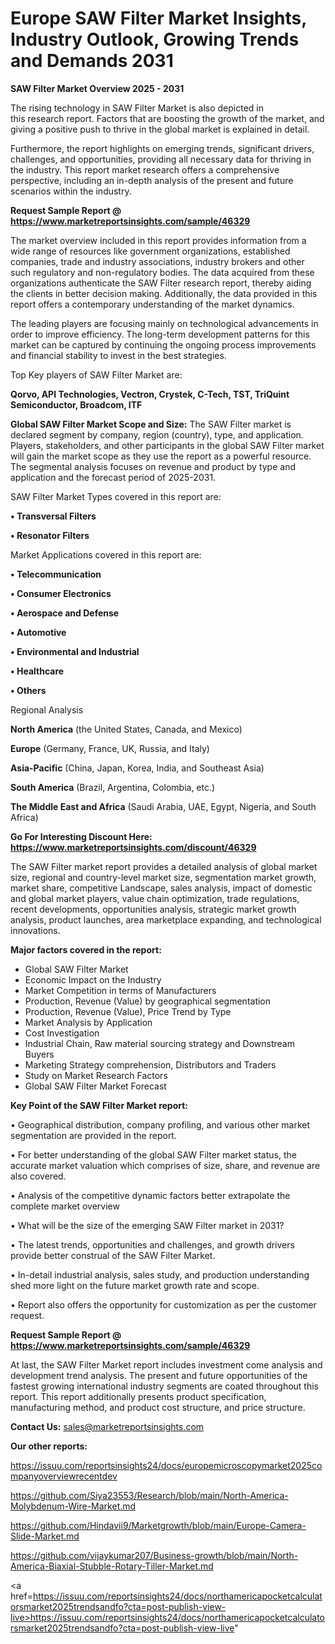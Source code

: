 # Europe SAW Filter Market Insights, Industry Outlook, Growing Trends and Demands 2031

<Strong> SAW Filter Market Overview 2025 - 2031</strong>

The rising technology in SAW Filter Market is also depicted in this research report. Factors that are boosting the growth of the market, and giving a positive push to thrive in the global market is explained in detail.

Furthermore, the report highlights on emerging trends, significant drivers, challenges, and opportunities, providing all necessary data for thriving in the industry. This report market research offers a comprehensive perspective, including an in-depth analysis of the present and future scenarios within the industry.

<strong>Request Sample Report @ <a href=https://www.marketreportsinsights.com/sample/46329>https://www.marketreportsinsights.com/sample/46329</a></strong>

The market overview included in this report provides information from a wide range of resources like government organizations, established companies, trade and industry associations, industry brokers and other such regulatory and non-regulatory bodies. The data acquired from these organizations authenticate the SAW Filter research report, thereby aiding the clients in better decision making. Additionally, the data provided in this report offers a contemporary understanding of the market dynamics.

The leading players are focusing mainly on technological advancements in order to improve efficiency. The long-term development patterns for this market can be captured by continuing the ongoing process improvements and financial stability to invest in the best strategies.

Top Key players of SAW Filter Market are:

<strong>Qorvo, API Technologies, Vectron, Crystek, C-Tech, TST, TriQuint Semiconductor, Broadcom, ITF</strong>

<strong><b>Global SAW Filter Market Scope and Size:</b></strong>
The SAW Filter market is declared segment by company, region (country), type, and application. Players, stakeholders, and other participants in the global SAW Filter market will gain the market scope as they use the report as a powerful resource. The segmental analysis focuses on revenue and product by type and application and the forecast period of 2025-2031.

SAW Filter Market Types covered in this report are:

<strong>•  Transversal Filters

•  Resonator Filters</strong>

Market Applications covered in this report are:

<strong>•  Telecommunication

•  Consumer Electronics

•  Aerospace and Defense

•  Automotive

•  Environmental and Industrial

•  Healthcare

•  Others</strong> 

Regional Analysis

<strong>North America</strong> (the United States, Canada, and Mexico)

<strong>Europe</strong> (Germany, France, UK, Russia, and Italy)

<strong>Asia-Pacific</strong> (China, Japan, Korea, India, and Southeast Asia)

<strong>South America</strong> (Brazil, Argentina, Colombia, etc.)

<strong>The Middle East and Africa</strong> (Saudi Arabia, UAE, Egypt, Nigeria, and South Africa)

<strong>Go For Interesting Discount Here: <a href=https://www.marketreportsinsights.com/discount/46329>https://www.marketreportsinsights.com/discount/46329</a></strong>

The SAW Filter market report provides a detailed analysis of global market size, regional and country-level market size, segmentation market growth, market share, competitive Landscape, sales analysis, impact of domestic and global market players, value chain optimization, trade regulations, recent developments, opportunities analysis, strategic market growth analysis, product launches, area marketplace expanding, and technological innovations.

<strong><b>Major factors covered in the report:</b></strong>
<ul>
  <li>Global SAW Filter Market </li>
  <li>Economic Impact on the Industry</li>
  <li>Market Competition in terms of Manufacturers</li>
  <li>Production, Revenue (Value) by geographical segmentation</li>
  <li>Production, Revenue (Value), Price Trend by Type</li>
  <li>Market Analysis by Application</li>
  <li>Cost Investigation</li>
  <li>Industrial Chain, Raw material sourcing strategy and Downstream Buyers</li>
  <li>Marketing Strategy comprehension, Distributors and Traders</li>
  <li>Study on Market Research Factors</li>
  <li>Global SAW Filter Market Forecast</li>
</ul>

<strong><b>Key Point of the SAW Filter Market report:</b></strong>

• Geographical distribution, company profiling, and various other market segmentation are provided in the report.

• For better understanding of the global SAW Filter market status, the accurate market valuation which comprises of size, share, and revenue are also covered.

• Analysis of the competitive dynamic factors better extrapolate the complete market overview

• What will be the size of the emerging SAW Filter market in 2031?

• The latest trends, opportunities and challenges, and growth drivers provide better construal of the SAW Filter Market.

• In-detail industrial analysis, sales study, and production understanding shed more light on the future market growth rate and scope.

• Report also offers the opportunity for customization as per the customer request.

<strong>Request Sample Report @ <a href=https://www.marketreportsinsights.com/sample/46329>https://www.marketreportsinsights.com/sample/46329</a></strong>

At last, the SAW Filter Market report includes investment come analysis and development trend analysis. The present and future opportunities of the fastest growing international industry segments are coated throughout this report. This report additionally presents product specification, manufacturing method, and product cost structure, and price structure.

<strong>Contact Us:</strong>
sales@marketreportsinsights.com

<strong>Our other reports:</strong>

<a href=https://issuu.com/reportsinsights24/docs/europemicroscopymarket2025companyoverviewrecentdev>https://issuu.com/reportsinsights24/docs/europemicroscopymarket2025companyoverviewrecentdev</a>

<a href=https://github.com/Siya23553/Research/blob/main/North-America-Molybdenum-Wire-Market.md>https://github.com/Siya23553/Research/blob/main/North-America-Molybdenum-Wire-Market.md</a>

<a href=https://github.com/Hindavii9/Marketgrowth/blob/main/Europe-Camera-Slide-Market.md>https://github.com/Hindavii9/Marketgrowth/blob/main/Europe-Camera-Slide-Market.md</a>

<a href=https://github.com/vijaykumar207/Business-growth/blob/main/North-America-Biaxial-Stubble-Rotary-Tiller-Market.md>https://github.com/vijaykumar207/Business-growth/blob/main/North-America-Biaxial-Stubble-Rotary-Tiller-Market.md</a>

<a href=https://issuu.com/reportsinsights24/docs/northamericapocketcalculatorsmarket2025trendsandfo?cta=post-publish-view-live>https://issuu.com/reportsinsights24/docs/northamericapocketcalculatorsmarket2025trendsandfo?cta=post-publish-view-live</a>"
